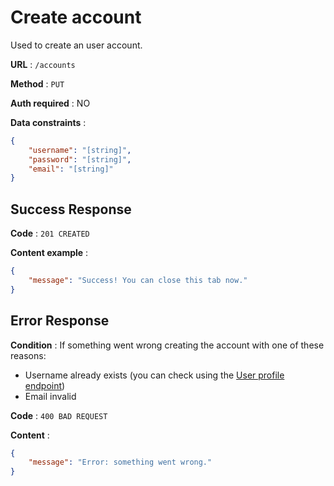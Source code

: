 # Create account

Used to create an user account.

**URL** : `/accounts`

**Method** : `PUT`

**Auth required** : NO

**Data constraints** :

```json
{
    "username": "[string]",
    "password": "[string]",
    "email": "[string]"
}
```

## Success Response

**Code** : `201 CREATED`

**Content example** :

```json
{
    "message": "Success! You can close this tab now."
}
```

## Error Response

**Condition** : If something went wrong creating the account with one of these reasons:

- Username already exists (you can check using the [User profile endpoint](get-account.md))
- Email invalid

**Code** : `400 BAD REQUEST`

**Content** :

```json
{
    "message": "Error: something went wrong."
}
```
